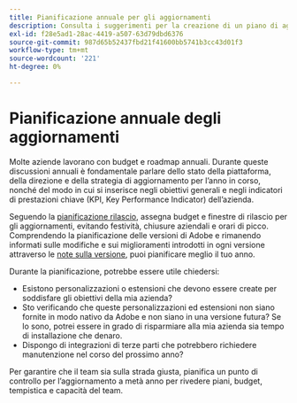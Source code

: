 ```yaml
---
title: Pianificazione annuale per gli aggiornamenti
description: Consulta i suggerimenti per la creazione di un piano di aggiornamento annuale per il tuo progetto Adobe Commerce.
exl-id: f28e5ad1-28ac-4419-a507-63d79dbd6376
source-git-commit: 987d65b52437fbd21f41600bb5741b3cc43d01f3
workflow-type: tm+mt
source-wordcount: '221'
ht-degree: 0%

---
```


# Pianificazione annuale degli aggiornamenti

Molte aziende lavorano con budget e roadmap annuali. Durante queste discussioni annuali è fondamentale parlare dello stato della piattaforma, della direzione e della strategia di aggiornamento per l’anno in corso, nonché del modo in cui si inserisce negli obiettivi generali e negli indicatori di prestazioni chiave (KPI, Key Performance Indicator) dell’azienda.

Seguendo la [pianificazione rilascio](https://experienceleague.adobe.com/en/docs/commerce-operations/release/planning/schedule), assegna budget e finestre di rilascio per gli aggiornamenti, evitando festività, chiusure aziendali e orari di picco. Comprendendo la pianificazione delle versioni di Adobe e rimanendo informati sulle modifiche e sui miglioramenti introdotti in ogni versione attraverso le [note sulla versione](https://experienceleague.adobe.com/en/docs/commerce-operations/release/notes/overview), puoi pianificare meglio il tuo anno.

Durante la pianificazione, potrebbe essere utile chiedersi:

- Esistono personalizzazioni o estensioni che devono essere create per soddisfare gli obiettivi della mia azienda?
- Sto verificando che queste personalizzazioni ed estensioni non siano fornite in modo nativo da Adobe e non siano in una versione futura? Se lo sono, potrei essere in grado di risparmiare alla mia azienda sia tempo di installazione che denaro.
- Dispongo di integrazioni di terze parti che potrebbero richiedere manutenzione nel corso del prossimo anno?

Per garantire che il team sia sulla strada giusta, pianifica un punto di controllo per l’aggiornamento a metà anno per rivedere piani, budget, tempistica e capacità del team.
